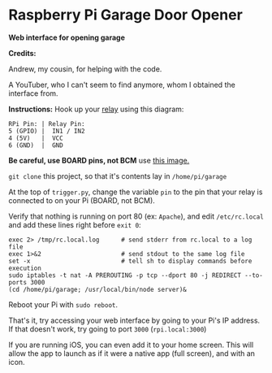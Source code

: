 # Raspberry Pi Garage Door Opener

**Web interface for opening garage**

**Credits:**

Andrew, my cousin, for helping with the code.

A YouTuber, who I can't seem to find anymore, whom I obtained the interface from.


**Instructions:**
Hook up your [relay](http://www.amazon.com/SunFounder-Channel-Shield-Arduino-Raspberry/dp/B00E0NTPP4/ref=sr_1_1?s=electronics&ie=UTF8&qid=1451466123&sr=1-1&keywords=sunfounder+2+channel+5v+relay) using this diagram:
```
RPi Pin: | Relay Pin:
5 (GPIO) |  IN1 / IN2
4 (5V)   |  VCC
6 (GND)  |  GND
```
**Be careful, use BOARD pins, not BCM** use [this image.](http://www.element14.com/community/servlet/JiveServlet/previewBody/73950-102-4-309126/GPIO_Pi2.png)

`git clone` this project, so that it's contents lay in `/home/pi/garage`

At the top of `trigger.py`, change the variable `pin` to the pin that your relay is connected to on your Pi (BOARD, not BCM).

Verify that nothing is running on port 80 (ex: `Apache`), and edit `/etc/rc.local` and add these lines right before `exit 0`:
```
exec 2> /tmp/rc.local.log      # send stderr from rc.local to a log file
exec 1>&2                      # send stdout to the same log file
set -x                         # tell sh to display commands before execution
sudo iptables -t nat -A PREROUTING -p tcp --dport 80 -j REDIRECT --to-ports 3000
(cd /home/pi/garage; /usr/local/bin/node server)&
```
Reboot your Pi with `sudo reboot`.

That's it, try accessing your web interface by going to your Pi's IP address. If that doesn't work, try going to port `3000` (`rpi.local:3000`)

If you are running iOS, you can even add it to your home screen. This will allow the app to launch as if it were a native app (full screen), and with an icon.
